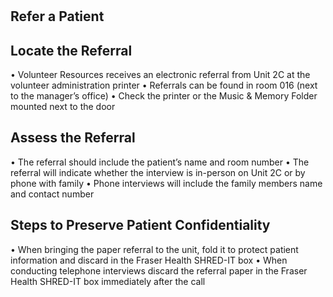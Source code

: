 # 

## Refer a Patient


## Locate the Referral

•	Volunteer Resources receives an electronic referral from Unit 2C at the volunteer administration printer
•	Referrals can be found in room 016 (next to the manager’s office)
•	Check the printer or the Music & Memory Folder mounted next to the door


## Assess the Referral

•	The referral should include the patient’s name and room number
•	The referral will indicate whether the interview is in-person on Unit 2C or by phone with family
•	Phone interviews will include the family members name and contact number

## Steps to Preserve Patient Confidentiality

•	When bringing the paper referral to the unit, fold it to protect patient information and discard in the Fraser Health SHRED-IT box
•	When conducting telephone interviews discard the referral paper in the Fraser Health SHRED-IT box immediately after the call

